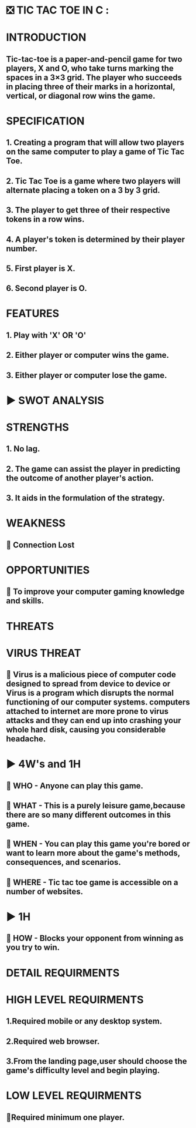 # ❎ TIC TAC TOE IN C :

# INTRODUCTION

## Tic-tac-toe is a paper-and-pencil game for two players, X and O, who take turns marking the spaces in a 3×3 grid. The player who succeeds in placing three of their marks in a horizontal, vertical, or diagonal row wins the game.

# SPECIFICATION

## 1. Creating a program that will allow two players on the same computer to play a game of Tic Tac Toe.
## 2. Tic Tac Toe is a game where two players will alternate placing a token on a 3 by 3 grid.
## 3. The player to get three of their respective tokens in a row wins.
## 4. A player's token is determined by their player number.
## 5. First player is X.
## 6. Second player is O.

# FEATURES

## 1. Play with 'X' OR 'O'
## 2. Either player or computer wins the game.
## 3. Either player or computer lose the game.

# ▶️ SWOT ANALYSIS 

# STRENGTHS

## 1. No lag.
## 2. The game can assist the player in predicting the outcome of another player's action.
## 3. It aids in the formulation of the strategy.


# WEAKNESS

## 💠 Connection Lost


# OPPORTUNITIES

## 💠 To improve your computer gaming knowledge and skills.

# THREATS

# VIRUS THREAT

## 💠 Virus is a malicious piece of computer code designed to spread from device to device or Virus is a program which disrupts the normal functioning of our computer systems.         computers attached to internet are more prone to virus attacks and they can end up into crashing your whole hard disk, causing you considerable headache.

# ▶️ 4W's and 1H

## 💠 WHO - Anyone can play this game.
## 💠 WHAT - This is a purely leisure game,because there are so many different outcomes in this game.
## 💠 WHEN - You can play this game you're bored or want to learn more about the game's methods, consequences, and scenarios.
## 💠 WHERE - Tic tac toe game is accessible on a number of websites.

# ▶️ 1H

## 💠 HOW - Blocks your opponent from winning as you try to win.


# DETAIL REQUIRMENTS

# HIGH LEVEL REQUIRMENTS

## 1.Required mobile or any desktop system.
## 2.Required web browser.
## 3.From the landing page,user should choose the game's difficulty level and begin playing.

# LOW LEVEL REQUIRMENTS

## 🔹Required minimum one player.
